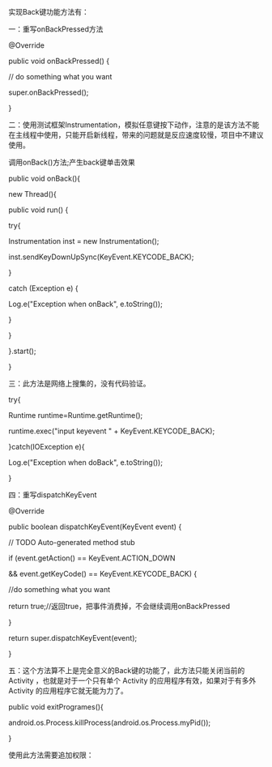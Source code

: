 实现Back键功能方法有：

一：重写onBackPressed方法

@Override

public void onBackPressed() {

// do something what you want

super.onBackPressed();

}

二：使用测试框架Instrumentation，模拟任意键按下动作，注意的是该方法不能在主线程中使用，只能开启新线程，带来的问题就是反应速度较慢，项目中不建议使用。

调用onBack()方法;产生back键单击效果

public void onBack(){

new Thread(){

public void run() {

try{

Instrumentation inst = new Instrumentation();

inst.sendKeyDownUpSync(KeyEvent.KEYCODE_BACK);

}

catch (Exception e) {

Log.e("Exception when onBack", e.toString());

}

}

}.start();

}

三：此方法是网络上搜集的，没有代码验证。

try{

Runtime runtime=Runtime.getRuntime();

runtime.exec("input keyevent " + KeyEvent.KEYCODE_BACK);

}catch(IOException e){

Log.e("Exception when doBack", e.toString());

}

四：重写dispatchKeyEvent

@Override

public boolean dispatchKeyEvent(KeyEvent event) {

// TODO Auto-generated method stub

if (event.getAction() == KeyEvent.ACTION_DOWN

&& event.getKeyCode() == KeyEvent.KEYCODE_BACK) {

//do something what you want

return true;//返回true，把事件消费掉，不会继续调用onBackPressed

}

return super.dispatchKeyEvent(event);

}

五：这个方法算不上是完全意义的Back键的功能了，此方法只能关闭当前的 Activity ，也就是对于一个只有单个 Activity 的应用程序有效，如果对于有多外 Activity 的应用程序它就无能为力了。

public void exitProgrames(){

android.os.Process.killProcess(android.os.Process.myPid());

}

使用此方法需要追加权限：